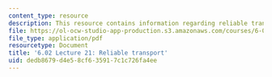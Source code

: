 ```yaml
---
content_type: resource
description: This resource contains information regarding reliable transport.
file: https://ol-ocw-studio-app-production.s3.amazonaws.com/courses/6-02-introduction-to-eecs-ii-digital-communication-systems-fall-2012/dedb8679d4e58cf635917c1c726fa4ee_MIT6_02F12_lec21.pdf
file_type: application/pdf
resourcetype: Document
title: '6.02 Lecture 21: Reliable transport'
uid: dedb8679-d4e5-8cf6-3591-7c1c726fa4ee
---
```

